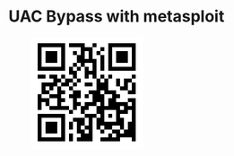 # UAC Bypass with metasploit

<figure><img src="../../.gitbook/assets/png.png" alt=""><figcaption></figcaption></figure>
